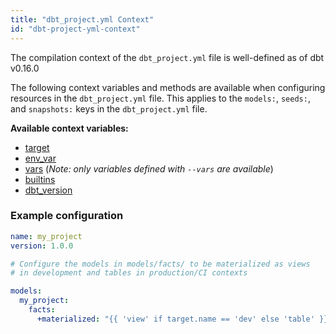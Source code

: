 ```yaml
---
title: "dbt_project.yml Context"
id: "dbt-project-yml-context"
---
```


<Changelog>

The compilation context of the `dbt_project.yml` file is well-defined as
of dbt v0.16.0

</Changelog>

The following context variables and methods are available when configuring
resources in the `dbt_project.yml` file. This applies to the `models:`, `seeds:`,
and `snapshots:` keys in the `dbt_project.yml` file.

**Available context variables:**
- [target](/reference/dbt-jinja-functions/target)
- [env_var](/reference/dbt-jinja-functions/env_var)
- [vars](var) (_Note: only variables defined with `--vars` are available_)
- [builtins](builtins)
- [dbt_version](dbt_version)


### Example configuration

<File name='dbt_project.yml'>

```yml
name: my_project
version: 1.0.0

# Configure the models in models/facts/ to be materialized as views
# in development and tables in production/CI contexts

models:
  my_project:
    facts:
      +materialized: "{{ 'view' if target.name == 'dev' else 'table' }}"
```

</File>
